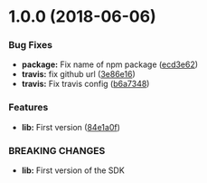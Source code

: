 # 1.0.0 (2018-06-06)


### Bug Fixes

* **package:** Fix name of npm package ([ecd3e62](https://github.com/zerospam/sdk-framework/commit/ecd3e62))
* **travis:** fix github url ([3e86e16](https://github.com/zerospam/sdk-framework/commit/3e86e16))
* **travis:** Fix travis config ([b6a7348](https://github.com/zerospam/sdk-framework/commit/b6a7348))


### Features

* **lib:** First version ([84e1a0f](https://github.com/zerospam/sdk-framework/commit/84e1a0f))


### BREAKING CHANGES

* **lib:** First version of the SDK
